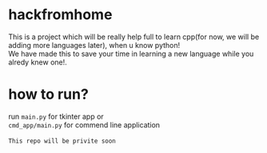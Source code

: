 # hackfromhome
This is a project which will be really help full to learn cpp(for now, we will be adding more languages later), when u know python!  
We have made this to save your time in learning a new language while you alredy knew one!.  

# how to run?
run `main.py` for tkinter app or  
`cmd_app/main.py` for commend line application  
</br>
```This repo will be privite soon```
